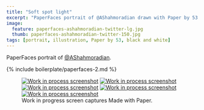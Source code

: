 ```yaml
---
title: "Soft spot light"
excerpt: "PaperFaces portrait of @AShahmoradian drawn with Paper by 53 on an iPad."
image: 
  feature: paperfaces-ashahmoradian-twitter-lg.jpg
  thumb: paperfaces-ashahmoradian-twitter-150.jpg
tags: [portrait, illustration, Paper by 53, black and white]
---
```


PaperFaces portrait of [@AShahmoradian](http://twitter.com/AShahmoradian).

{% include boilerplate/paperfaces-2.md %}

<figure class="third">
	<a href="{{ site.url }}/assets/images/paperfaces-ashahmoradian-process-1-lg.jpg"><img src="{{ site.url }}/assets/images/paperfaces-ashahmoradian-process-1-600.jpg" alt="Work in process screenshot"></a>
	<a href="{{ site.url }}/assets/images/paperfaces-ashahmoradian-process-2-lg.jpg"><img src="{{ site.url }}/assets/images/paperfaces-ashahmoradian-process-2-600.jpg" alt="Work in process screenshot"></a>
	<a href="{{ site.url }}/assets/images/paperfaces-ashahmoradian-process-3-lg.jpg"><img src="{{ site.url }}/assets/images/paperfaces-ashahmoradian-process-3-600.jpg" alt="Work in process screenshot"></a>
	<a href="{{ site.url }}/assets/images/paperfaces-ashahmoradian-process-4-lg.jpg"><img src="{{ site.url }}/assets/images/paperfaces-ashahmoradian-process-4-600.jpg" alt="Work in process screenshot"></a>
	<a href="{{ site.url }}/assets/images/paperfaces-ashahmoradian-process-5-lg.jpg"><img src="{{ site.url }}/assets/images/paperfaces-ashahmoradian-process-5-600.jpg" alt="Work in process screenshot"></a>
	<figcaption>Work in progress screen captures Made with Paper.</figcaption>
</figure>